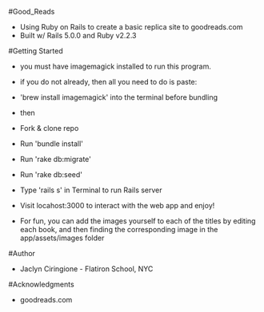 #Good_Reads 

* Using Ruby on Rails to create a basic replica site to goodreads.com
* Built w/ Rails 5.0.0 and Ruby v2.2.3

#Getting Started

* you must have imagemagick installed to run this program. 
* if you do not already, then all you need to do is paste:
* 'brew install imagemagick' into the terminal before bundling

* then

* Fork & clone repo
* Run 'bundle install'
* Run 'rake db:migrate' 
* Run 'rake db:seed' 
* Type 'rails s' in Terminal to run Rails server
* Visit locahost:3000 to interact with the web app and enjoy!

* For fun, you can add the images yourself to each of the titles by editing each book, and then finding the corresponding image in the app/assets/images folder


#Author

* Jaclyn Ciringione - Flatiron School, NYC

#Acknowledgments

* goodreads.com